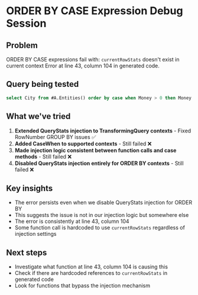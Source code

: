 # ORDER BY CASE Expression Debug Session

## Problem
ORDER BY CASE expressions fail with: `currentRowStats` doesn't exist in current context
Error at line 43, column 104 in generated code.

## Query being tested
```sql
select City from #A.Entities() order by case when Money > 0 then Money else 0d end
```

## What we've tried
1. **Extended QueryStats injection to TransformingQuery contexts** - Fixed RowNumber GROUP BY issues ✅
2. **Added CaseWhen to supported contexts** - Still failed ❌
3. **Made injection logic consistent between function calls and case methods** - Still failed ❌
4. **Disabled QueryStats injection entirely for ORDER BY contexts** - Still failed ❌

## Key insights
- The error persists even when we disable QueryStats injection for ORDER BY
- This suggests the issue is not in our injection logic but somewhere else
- The error is consistently at line 43, column 104
- Some function call is hardcoded to use `currentRowStats` regardless of injection settings

## Next steps
- Investigate what function at line 43, column 104 is causing this
- Check if there are hardcoded references to `currentRowStats` in generated code
- Look for functions that bypass the injection mechanism